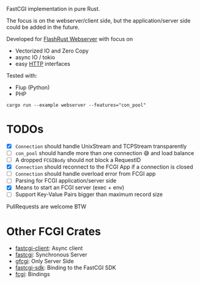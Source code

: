 FastCGI implementation in pure Rust.

The focus is on the webserver/client side, but the application/server side could be added in the future.

Developed for [FlashRust Webserver](https://github.com/User65k/flash_rust_ws)
with focus on
- Vectorized IO and Zero Copy
- async IO / tokio
- easy [HTTP](https://crates.io/crates/http) interfaces

Tested with:
- Flup (Python)
- PHP

`cargo run --example webserver --features="con_pool"`

# TODOs

- [x] `Connection` should handle UnixStream and TCPStream transparently
- [ ] `con_pool` should handle more than one connection :sweat_smile: and load balance
- [ ] A dropped `FCGIBody` should not block a RequestID
- [x] `Connection` should reconnect to the FCGI App if a connection is closed
- [ ] `Connection` should handle overload error from FCGI app
- [ ] Parsing for FCGI application/server side
- [x] Means to start an FCGI server (exec + env)
- [ ] Support Key-Value Pairs bigger than maximum record size

PullRequests are welcome BTW

# Other FCGI Crates

- [fastcgi-client](https://crates.io/crates/fastcgi-client): Async client
- [fastcgi](https://crates.io/crates/fastcgi): Synchronous Server
- [gfcgi](https://crates.io/crates/gfcgi): Only Server Side
- [fastcgi-sdk](https://crates.io/crates/fastcgi-sdk): Binding to the FastCGI SDK
- [fcgi](https://crates.io/crates/fcgi): Bindings
